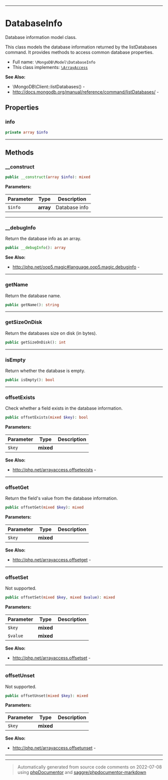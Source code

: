 ***

# DatabaseInfo

Database information model class.

This class models the database information returned by the listDatabases
command. It provides methods to access common database properties.

* Full name: `\MongoDB\Model\DatabaseInfo`
* This class implements:
[`\ArrayAccess`](../../ArrayAccess.md)

**See Also:**

* \MongoDB\Client::listDatabases() - 
* http://docs.mongodb.org/manual/reference/command/listDatabases/ - 



## Properties


### info



```php
private array $info
```






***

## Methods


### __construct



```php
public __construct(array $info): mixed
```








**Parameters:**

| Parameter | Type | Description |
|-----------|------|-------------|
| `$info` | **array** | Database info |




***

### __debugInfo

Return the database info as an array.

```php
public __debugInfo(): array
```










**See Also:**

* http://php.net/oop5.magic#language.oop5.magic.debuginfo - 

***

### getName

Return the database name.

```php
public getName(): string
```











***

### getSizeOnDisk

Return the databases size on disk (in bytes).

```php
public getSizeOnDisk(): int
```











***

### isEmpty

Return whether the database is empty.

```php
public isEmpty(): bool
```











***

### offsetExists

Check whether a field exists in the database information.

```php
public offsetExists(mixed $key): bool
```








**Parameters:**

| Parameter | Type | Description |
|-----------|------|-------------|
| `$key` | **mixed** |  |



**See Also:**

* http://php.net/arrayaccess.offsetexists - 

***

### offsetGet

Return the field's value from the database information.

```php
public offsetGet(mixed $key): mixed
```








**Parameters:**

| Parameter | Type | Description |
|-----------|------|-------------|
| `$key` | **mixed** |  |



**See Also:**

* http://php.net/arrayaccess.offsetget - 

***

### offsetSet

Not supported.

```php
public offsetSet(mixed $key, mixed $value): mixed
```








**Parameters:**

| Parameter | Type | Description |
|-----------|------|-------------|
| `$key` | **mixed** |  |
| `$value` | **mixed** |  |



**See Also:**

* http://php.net/arrayaccess.offsetset - 

***

### offsetUnset

Not supported.

```php
public offsetUnset(mixed $key): mixed
```








**Parameters:**

| Parameter | Type | Description |
|-----------|------|-------------|
| `$key` | **mixed** |  |



**See Also:**

* http://php.net/arrayaccess.offsetunset - 

***


***
> Automatically generated from source code comments on 2022-07-08 using [phpDocumentor](http://www.phpdoc.org/) and [saggre/phpdocumentor-markdown](https://github.com/Saggre/phpDocumentor-markdown)
